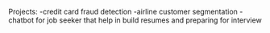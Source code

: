 Projects:
-credit card fraud detection
-airline customer segmentation
-chatbot for job seeker that help in build resumes and preparing for interview
